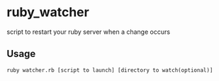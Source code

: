 # ruby_watcher
script to restart your ruby server when a change occurs

## Usage  
`ruby watcher.rb [script to launch] [directory to watch(optional)]`
